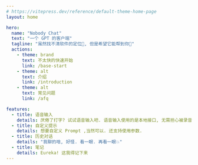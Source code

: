 ```yaml
---
# https://vitepress.dev/reference/default-theme-home-page
layout: home

hero:
  name: "Nobody Chat"
  text: "一个 GPT 的客户端"
  tagline: "虽然找不清软件的定位🎯, 但是希望它能帮到你👏"
  actions:
    - theme: brand
      text: 不太快的快速开始
      link: /base-start
    - theme: alt
      text: 介绍
      link: /introduction
    - theme: alt
      text: 常见问题
      link: /afq

features:
  - title: 语音输入
    details: 厌倦了打字? 试试语音输入吧. 语音输入使用的是本地接口, 无需担心被录音
  - title: 自定义提示
    details: 想要自定义 Prompt ,当然可以. 还支持使用参数.
  - title: 历史对话
    details: "我聊的啥, 好怪. 看一眼. 再看一眼💥"
  - title: 笔记
    details: Eureka! 这我得记下来
---
```


